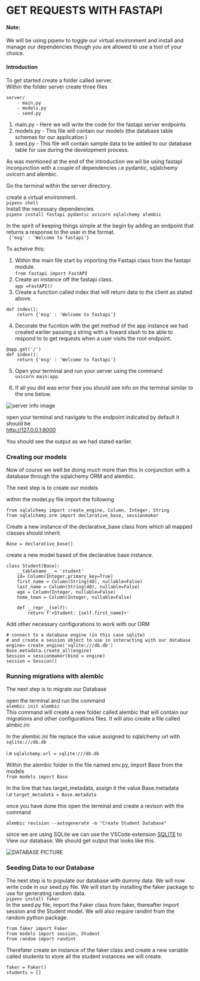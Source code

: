 # GET REQUESTS WITH FASTAPI

#### Note:
We will be using pipenv to toggle our virtual environment and install and manage our dependencies though you are allowed to use a tool of your choice. 

#### Introduction 
To get started create a folder called server.   
Within the folder server create three files 
``` 
server/
    - main.py
    - models.py
    - seed.py 
 ```
1. main.py - Here we will write the code for the fastapi server endpoints
2. models.py - This file will contain our models (the database table schemas for our application ) 
3. seed.py - This file will contain sample data to be added to our database table for use during the development process.  

As was mentioned at the end of the introduction we wil be using fastapi inconjunction with a couple of dependencies i.e pydantic, sqlalchemy uvicorn and alembic.    

Go the terminal within the server directory.    

create a virtual environment.   
    ``` pipenv shell ```     
Install the necessary dependencies  
``` pipenv install fastapi pydantic uvicorn sqlalchemy alembic ```      

In the spirit of keeping things simple at the begin by adding an endpoint that returns a response to the user in the format.     
``` {'msg' : 'Welcome to fastapi'}```   

To acheive this:    
1. Within the main file start by importing the Fastapi class from the fastapi module.  
``` from fastapi import FastAPI ``` 
2. Create an instance off the fastapi class.    
``` app =FastAPI() ```
3. Create a function called index that will return data to the client as stated above.   
``` 
def index():
    return {'msg' : 'Welcome to fastapi'} 
```     
4. Decorate the fucntion with the get method of the app instance we had created earlier passing a string with a foward slash to be able to respond to to get requests when a user visits the root endpoint.     

``` 
@app.get('/')
def index():
    return {'msg' : 'Welcome to fastapi'} 
```     

5. Open your terminal and run your server using the command   
``` uvicorn main:app ``` 

6. If all you did was error free you should see info on the terminal similar to the one below.  

![server info image](./server_info.png) 

open your terminal and navigate to the endpoint indicated by default it should be    
http://127.0.0.1:8000       

You should see the output as we had stated earlier. 

###   Creating our models
Now of course we well be doing much more than this in conjunction with a database through the sqlalchemy ORM and alembic. 

The next step is to create our models  

within the model.py file import the following   
```
from sqlalchemy import create_engine, Column, Integer, String
from sqlalchemy.orm import declarative_base, sessionmaker
```

Create a new instance of the declarative_base class from which all mapped classes should inherit. 

``` Base = declarative_base() ```   

create a new model based of the declarative base instance.  
```
class Student(Base):
    __tablename__ = 'student'
    id= Column(Integer,primary_key=True)
    first_name = Column(String(40), nullable=False)
    last_name = Column(String(40), nullable=False)
    age = Column(Integer, nullable=False)
    home_town = Column(Integer, nullable=False)

    def __repr__(self):
        return f'<Student: {self.first_name}>'
```

Add other necessary configurations to work with our ORM

```
# connect to a database engine (in this case sqlite) 
# and create a session object to use in interacting with our database
engine= create_engine('sqlite:///db.db')
Base.metadata.create_all(engine)
Session = sessionmaker(bind = engine)
session = Session()
```

### Running migrations with alembic 

The next step is to migrate our Database    

open the terminal and run the command   
``` alembic init alembic ```    
This command will create a new folder called alembic that will contain our migrations and other configurations files. It will also create a file called almbic.ini 

In the alembic.ini file replace the value assigned to sqlalchemy url with   `sqlite:///db.db` 

i.e  ` sqlalchemy.url = sqlite:///db.db `   

Within the alembic folder in the file named env.py, import Base from the models  
``` from models import Base ``` 

In the line that has target_metadata, assign it the value Base.metadata  
i.e ``` target_metadata = Base.metadata ``` 

once you have done this open the terminal and create a revison with the command

``` alembic revision --autogenerate -m "Create Student Database" ```    

since we are using SQLite we can use the VSCode extension [SQLITE](https://marketplace.visualstudio.com/items?itemName=alexcvzz.vscode-sqlite) to View our database. We should get output that looks like this. 

![DATABASE PICTURE](./database%20created.png)   

### Seeding Data to our Database    
The next step is to populate our database with dummy data. 
We will now write code in our seed.py file. 
We will start by installing the faker package to use for generating random data.    
``` pipenv install faker ```    
In the seed.py file, import the Faker class from faker, thereafter import session and the Student model. We will also require randint from the random python package.   
```
from faker import Faker
from models import session, Student
from random import randint
```  

Therefater create an instance of the faker class and create a new variable called students to store all the student instances we will create.   
``` 
faker = Faker()
students = []
``` 







